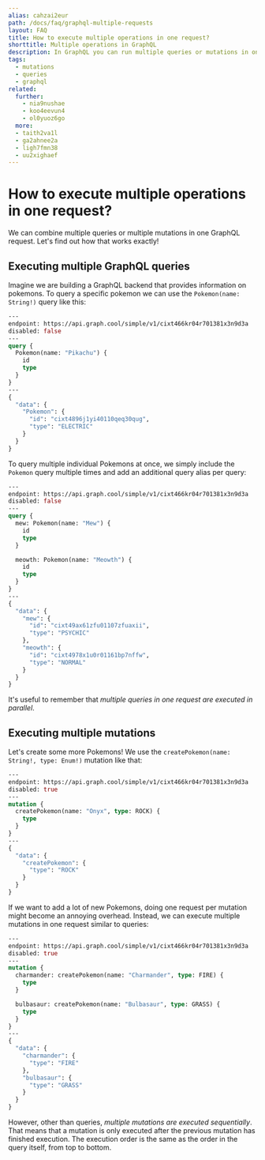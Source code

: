 ```yaml
---
alias: cahzai2eur
path: /docs/faq/graphql-multiple-requests
layout: FAQ
title: How to execute multiple operations in one request?
shorttitle: Multiple operations in GraphQL
description: In GraphQL you can run multiple queries or mutations in one request using GraphQL aliases.
tags:
  - mutations
  - queries
  - graphql
related:
  further:
    - nia9nushae
    - koo4eevun4
    - ol0yuoz6go
  more:
  - taith2va1l
  - ga2ahnee2a
  - ligh7fmn38
  - uu2xighaef
---
```


# How to execute multiple operations in one request?

We can combine multiple queries or multiple mutations in one GraphQL request. Let's find out how that works exactly!

## Executing multiple GraphQL queries

Imagine we are building a GraphQL backend that provides information on pokemons. To query a specific pokemon we can use the `Pokemon(name: String!)` query like this:

```graphql
---
endpoint: https://api.graph.cool/simple/v1/cixt466kr04r701381x3n9d3a
disabled: false
---
query {
  Pokemon(name: "Pikachu") {
    id
    type
  }
}
---
{
  "data": {
    "Pokemon": {
      "id": "cixt4896j1yi40110qeq30qug",
      "type": "ELECTRIC"
    }
  }
}
```

To query multiple individual Pokemons at once, we simply include the `Pokemon` query multiple times and add an additional query alias per query:

```graphql
---
endpoint: https://api.graph.cool/simple/v1/cixt466kr04r701381x3n9d3a
disabled: false
---
query {
  mew: Pokemon(name: "Mew") {
    id
    type
  }

  meowth: Pokemon(name: "Meowth") {
    id
    type
  }
}
---
{
  "data": {
    "mew": {
      "id": "cixt49ax61zfu01107zfuaxii",
      "type": "PSYCHIC"
    },
    "meowth": {
      "id": "cixt4978x1u0r01161bp7nffw",
      "type": "NORMAL"
    }
  }
}
```

It's useful to remember that *multiple queries in one request are executed in parallel*.

## Executing multiple mutations

Let's create some more Pokemons! We use the `createPokemon(name: String!, type: Enum!)` mutation like that:

```graphql
---
endpoint: https://api.graph.cool/simple/v1/cixt466kr04r701381x3n9d3a
disabled: true
---
mutation {
  createPokemon(name: "Onyx", type: ROCK) {
    type
  }
}
---
{
  "data": {
    "createPokemon": {
      "type": "ROCK"
    }
  }
}
```

If we want to add a lot of new Pokemons, doing one request per mutation might become an annoying overhead. Instead, we can execute multiple mutations in one request similar to queries:

```graphql
---
endpoint: https://api.graph.cool/simple/v1/cixt466kr04r701381x3n9d3a
disabled: true
---
mutation {
  charmander: createPokemon(name: "Charmander", type: FIRE) {
    type
  }

  bulbasaur: createPokemon(name: "Bulbasaur", type: GRASS) {
    type
  }
}
---
{
  "data": {
    "charmander": {
      "type": "FIRE"
    },
    "bulbasaur": {
      "type": "GRASS"
    }
  }
}
```

However, other than queries, *multiple mutations are executed sequentially*. That means that a mutation is only executed after the previous mutation has finished execution. The execution order is the same as the order in the query itself, from top to bottom.
